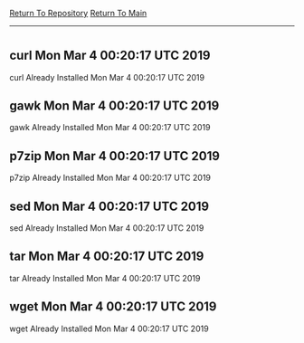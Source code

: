 [Return To Repository](https://github.com/deathbybandaid/piholeparser/)
[Return To Main](https://github.com/deathbybandaid/piholeparser/blob/master/RecentRunLogs/Mainlog.md)
____________________________________
# 
## curl Mon Mar 4 00:20:17 UTC 2019
curl Already Installed Mon Mar 4 00:20:17 UTC 2019
## gawk Mon Mar 4 00:20:17 UTC 2019
gawk Already Installed Mon Mar 4 00:20:17 UTC 2019
## p7zip Mon Mar 4 00:20:17 UTC 2019
p7zip Already Installed Mon Mar 4 00:20:17 UTC 2019
## sed Mon Mar 4 00:20:17 UTC 2019
sed Already Installed Mon Mar 4 00:20:17 UTC 2019
## tar Mon Mar 4 00:20:17 UTC 2019
tar Already Installed Mon Mar 4 00:20:17 UTC 2019
## wget Mon Mar 4 00:20:17 UTC 2019
wget Already Installed Mon Mar 4 00:20:17 UTC 2019

